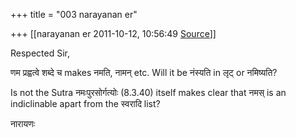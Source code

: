 +++
title = "003 narayanan er"

+++
[[narayanan er	2011-10-12, 10:56:49 [Source](https://groups.google.com/g/bvparishat/c/UC26MXApsE4)]]



Respected Sir,

  

णम प्रह्वत्वे शब्दे च makes नमति, नामन् etc. Will it be नंस्यति in लृट् or नमिष्यति?

Is not the Sutra नमःपुरसोर्गत्योः (8.3.40) itself makes clear that नमस् is an indiclinable apart from the स्वरादि list?  



नारायणः  
  

